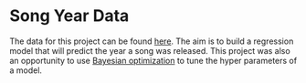 # Song Year Data

The data for this project can be found [here](http://archive.ics.uci.edu/ml/datasets/YearPredictionMSD). The aim is to build a regression model that will predict the year a song was released. This project was also an opportunity to use [Bayesian optimization](https://github.com/fmfn/BayesianOptimization/blob/master/README.md) to tune the hyper parameters of a model.

